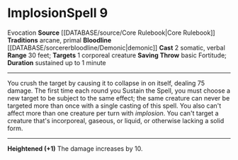 ﻿---
actions: '[two-actions]'
bloodline: '[[DATABASE/sorcererbloodline/Demonic|Demonic]]'
component:
- Somatic
- Verbal
duration: sustained up to 1 minute
heighten: '+1'
heighten_level: 9, 10
id: '162'
level: '9'
name: Implosion
range: 30 feet
rarity: Common
saving_throw: basicFortitude
school: Evocation
source: '[[DATABASE/source/Core Rulebook|Core Rulebook]]'
target: 1 corporeal creature
tradition:
- Arcane
- Primal
trait:
- '[[DATABASE/trait/Evocation|Evocation]]'
type: Spell

---
# Implosion<span class="item-type">Spell 9</span>

<span class="item-trait">Evocation</span>
**Source** [[DATABASE/source/Core Rulebook|Core Rulebook]] 
**Traditions** arcane, primal
**Bloodline** [[DATABASE/sorcererbloodline/Demonic|demonic]]
**Cast** <span class="action-icon">2</span> somatic, verbal
**Range** 30 feet; **Targets** 1 corporeal creature
**Saving Throw** basic Fortitude; **Duration** sustained up to 1 minute

---
You crush the target by causing it to collapse in on itself, dealing 75 damage. The first time each round you Sustain the Spell, you must choose a new target to be subject to the same effect; the same creature can never be targeted more than once with a single casting of this spell. You also can't affect more than one creature per turn with _implosion_. You can't target a creature that's incorporeal, gaseous, or liquid, or otherwise lacking a solid form.

---
**Heightened (+1)** The damage increases by 10.